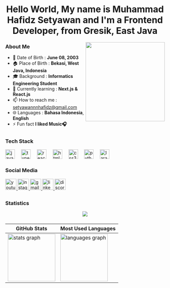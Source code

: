 <h1 align="center">Hello World, My name is Muhammad Hafidz Setyawan and I'm a Frontend Developer, from Gresik, East Java</h1>

<img align="right" height="250" src="https://media0.giphy.com/media/v1.Y2lkPTc5MGI3NjExcHdzdjNzendhYnA4eDFtb2M3cm02cG45bGR0cm03bDZrcG9sZG5uZyZlcD12MV9pbnRlcm5hbF9naWZfYnlfaWQmY3Q9Zw/542yTSblpyhWg/giphy.gif"  />

<h3 align="left">About Me</h3>

- 🎂 Date of Birth : **June 08, 2003**
- 🏠 Place of Birth : **Bekasi, West Java, Indonesia**
- 🎓 Background : **Informatics Engineering Student**
- 🧠 Currently learning : **Next.js & React.js**
- 📫 How to reach me : [setyawannnhafidz@gmail.com](mailto:setyawannnhafidz@gmail.com)
- 🌐 Languages : **Bahasa Indonesia**, **English**
- ⚡ Fun fact **I liked Music🎧**

##


<h3 align="left">Tech Stack</h3>
<div align="left">
  <img src="https://cdn.jsdelivr.net/gh/devicons/devicon/icons/javascript/javascript-original.svg" height="30" alt="javascript logo"  />
  <img width="12" />
  <img src="https://cdn.jsdelivr.net/gh/devicons/devicon/icons/typescript/typescript-original.svg" height="30" alt="typescript logo"  />
  <img width="12" />
  <img src="https://cdn.jsdelivr.net/gh/devicons/devicon/icons/react/react-original.svg" height="30" alt="react logo"  />
  <img width="12" />
  <img src="https://cdn.jsdelivr.net/gh/devicons/devicon/icons/html5/html5-original.svg" height="30" alt="html5 logo"  />
  <img width="12" />
  <img src="https://cdn.jsdelivr.net/gh/devicons/devicon/icons/css3/css3-original.svg" height="30" alt="css3 logo"  />
  <img width="12" />
  <img src="https://cdn.jsdelivr.net/gh/devicons/devicon/icons/python/python-original.svg" height="30" alt="python logo"  />
  <img width="12" />
  <img src="https://cdn.jsdelivr.net/gh/devicons/devicon/icons/laravel/laravel-original.svg" height="30" alt="laravel logo"  />
</div>

###
<h3 align="left">Social Media</h3>
<div align="left">
  <a href="https://www.youtube.com/@hafidzsetyawannn" target="_blank">
    <img src="https://img.shields.io/static/v1?message=Youtube&logo=youtube&label=&color=FF0000&logoColor=white&labelColor=&style=for-the-badge" height="35" alt="youtube logo"  />
  </a>
  <a href="https://www.instagram.com/hafidzsetyawannn?igsh=a2dyeGxsYWYyN2hz" target="_blank">
    <img src="https://img.shields.io/static/v1?message=Instagram&logo=instagram&label=&color=E4405F&logoColor=white&labelColor=&style=for-the-badge" height="35" alt="instagram logo"  />
  </a>
  <a href="setyawannnhafidz@gmail.com" target="_blank">
    <img src="https://img.shields.io/static/v1?message=Gmail&logo=gmail&label=&color=D14836&logoColor=white&labelColor=&style=for-the-badge" height="35" alt="gmail logo"  />
  </a>
  <a href="www.linkedin.com/in/muhammadhafidzsetyawan" target="_blank">
    <img src="https://img.shields.io/static/v1?message=LinkedIn&logo=linkedin&label=&color=0077B5&logoColor=white&labelColor=&style=for-the-badge" height="35" alt="linkedin logo"  />
  </a>
  <a href="hafidzsetyawannn_96357" target="_blank">
    <img src="https://img.shields.io/static/v1?message=Discord&logo=discord&label=&color=7289DA&logoColor=white&labelColor=&style=for-the-badge" height="35" alt="discord logo"  />
  </a>
</div>

##

<h3 align="left">Statistics</h3>

<div align="center">
  <img src="https://profile-counter.glitch.me/HafidzSetyawannn/count.svg?"  />
</div>

###

| GitHub Stats | Most Used Languages |
| --- | --- |
|<img src="https://github-readme-stats.vercel.app/api?username=HafidzSetyawannn&hide_title=false&hide_rank=false&show_icons=true&include_all_commits=true&count_private=true&disable_animations=false&theme=dracula&locale=en&hide_border=false&order=1&custom_title=%20%20" height="150" alt="stats graph"  />|<img src="https://github-readme-stats.vercel.app/api/top-langs?username=HafidzSetyawannn&locale=en&hide_title=true&layout=compact&card_width=320&langs_count=5&theme=dracula&hide_border=false&order=2" height="150" alt="languages graph"  />|

###



